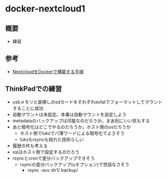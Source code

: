 # docker-nextcloud1


## 概要
- 練習


## 参考
- [NextcloudをDockerで構築する手順][link1]


## ThinkPadでの練習
- usbメモリと直挿しのsdカードをそれぞれexfatでフォーマットしてマウントすることに成功
- 自動マウントは未設定。本番は自動マウントを設定しよう
- metadataのバックアップは可能なのだろうか。まあ別にいい気もする
- あと暗号化はどこでやるのだろうか。ホスト側のosだろうか
  - ホスト側でluksでパ薄ワードによる暗号化でよさそう
  - luksもrsyncも枯れた技術らしい
- 履歴の件も考える
- sslはホスト側で設定するのだろう
- rsyncとcronで差分バックアップできそう
  - rsyncの差分バックアップ(uオプション)で世話なさそう
    - rsync -auv dir1/ backup/


[link1]:https://www.virment.com/setup-nextcloud-docker/